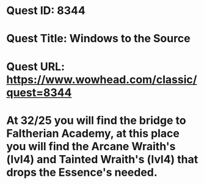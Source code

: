 # Quest ID: 8344
# Quest Title: Windows to the Source
# Quest URL: https://www.wowhead.com/classic/quest=8344
# At 32/25 you will find the bridge to Faltherian Academy, at this place you will find the Arcane Wraith's (lvl4) and Tainted Wraith's (lvl4) that drops the Essence's needed.